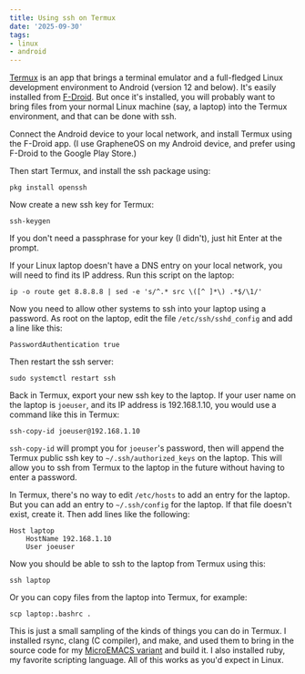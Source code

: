 ```yaml
---
title: Using ssh on Termux
date: '2025-09-30'
tags:
- linux
- android
---
```


[Termux](https://wiki.termux.com/wiki/Main_Page) is an app that brings
a terminal emulator and a full-fledged Linux development environment to
Android (version 12 and below).  It's easily installed from
[F-Droid](https://f-droid.org/en/).  But once it's installed, you
will probably want to bring files from your normal Linux machine
(say, a laptop) into the Termux environment, and that can be done with ssh.
<!--more-->

Connect the Android device to your local network, and install
Termux using the F-Droid app.  (I use GrapheneOS on my Android device,
and prefer using F-Droid to the Google Play Store.)

Then start Termux, and install the ssh package using:

```
pkg install openssh
```

Now create a new ssh key for Termux:

```
ssh-keygen
```

If you don't need a passphrase for your key (I didn't), just hit Enter
at the prompt.

If your Linux laptop doesn't have a DNS entry on your local network,
you will need to find its IP address.  Run this script on the laptop:

```
ip -o route get 8.8.8.8 | sed -e 's/^.* src \([^ ]*\) .*$/\1/'
```

Now you need to allow other systems to ssh into your laptop using a password.
As root on the laptop, edit the file `/etc/ssh/sshd_config` and 
add a line like this:

```
PasswordAuthentication true
```

Then restart the ssh server:

```
sudo systemctl restart ssh
```

Back in Termux, export your new ssh key to the laptop.  If your user
name on the laptop is `joeuser`, and its IP address is 192.168.1.10,
you would use a command like this in Termux:

```
ssh-copy-id joeuser@192.168.1.10
```

`ssh-copy-id` will prompt you for `joeuser`'s password, then will append the Termux public ssh key to `~/.ssh/authorized_keys` on the laptop.
This will allow you to ssh from Termux to the laptop in the future without having to
enter a password.

In Termux, there's no way to edit `/etc/hosts` to add an entry for the laptop.
But you can add an entry to `~/.ssh/config` for the laptop.  If that file
doesn't exist, create it.  Then add lines like the following:

```
Host laptop
    HostName 192.168.1.10
    User joeuser
```

Now you should be able to ssh to the laptop from Termux using this:

```
ssh laptop
```

Or you can copy files from the laptop into Termux, for example:

```
scp laptop:.bashrc .
```

This is just a small sampling of the kinds of things you can do in Termux.
I installed rsync, clang (C compiler), and make, and used them to
bring in the source code for my [MicroEMACS variant](https://github.com/bloovis/microemacs.mirror)
and build it.  I also installed ruby, my favorite scripting language.  All of this
works as you'd expect in Linux.

